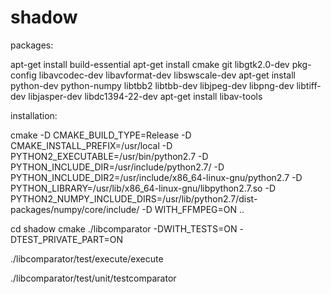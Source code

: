 # shadow
packages:

apt-get install build-essential
apt-get install cmake git libgtk2.0-dev pkg-config libavcodec-dev libavformat-dev libswscale-dev
apt-get install python-dev python-numpy libtbb2 libtbb-dev libjpeg-dev libpng-dev libtiff-dev libjasper-dev libdc1394-22-dev
apt-get install libav-tools

installation:

cmake -D CMAKE_BUILD_TYPE=Release -D CMAKE_INSTALL_PREFIX=/usr/local -D PYTHON2_EXECUTABLE=/usr/bin/python2.7 -D PYTHON_INCLUDE_DIR=/usr/include/python2.7/ -D PYTHON_INCLUDE_DIR2=/usr/include/x86_64-linux-gnu/python2.7 -D PYTHON_LIBRARY=/usr/lib/x86_64-linux-gnu/libpython2.7.so -D PYTHON2_NUMPY_INCLUDE_DIRS=/usr/lib/python2.7/dist-packages/numpy/core/include/ -D WITH_FFMPEG=ON ..

cd shadow
cmake ./libcomparator -DWITH_TESTS=ON -DTEST_PRIVATE_PART=ON

./libcomparator/test/execute/execute

./libcomparator/test/unit/testcomparator
